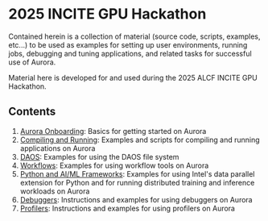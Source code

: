 # 2025 INCITE GPU Hackathon

Contained herein is a collection of material (source code, scripts, examples, etc...) to be used as examples for setting up user environments, running jobs, debugging and tuning applications, and related tasks for successful use of Aurora.

Material here is developed for and used during the 2025 ALCF INCITE GPU Hackathon.

## Contents


1. [Aurora Onboarding](Aurora_Onboarding): Basics for getting started on Aurora
2. [Compiling and Running](Compiling_and_Running): Examples and scripts for compiling and running applications on Aurora
3. [DAOS](DAOS): Examples for using the DAOS file system
4. [Workflows](Workflows): Examples for using workflow tools on Aurora
5. [Python and AI/ML Frameworks](AI_frameworks): Examples for using Intel's data parallel extension for Python and for running distributed training and inference workloads on Aurora
6. [Debuggers](Debuggers): Instructions and examples for using debuggers on Aurora
7. [Profilers](Profilers): Instructions and examples for using profilers on Aurora
 
